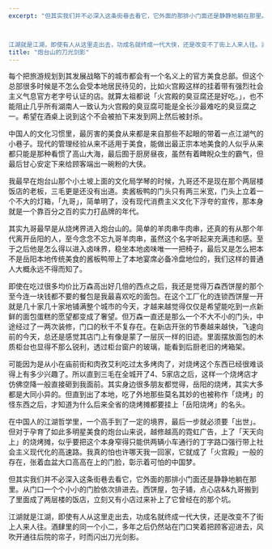 ```yaml
---
excerpt: "但其实我们并不必深入这条街巷去看它，它外面的那排小门面还是静静地躺在那里。从门口一个个小小的门脸依次排进去。西饼屋，包子铺，点心店&&九哥搬到了里面成了两层楼的饭店，立刻又有小店过来补上了它曾经在的那个坑。



江湖就是江湖，即使有人从这里走出去，功成名就终成一代大侠，还是改变不了街上人来人往。酒肆里的同一个小二，多年之后仍然站在门口笑着把顾客迎进去，风吹开通往后院的帘子，时而闪出刀光剑影。"
title: "炮台山的刀光剑影"
---
```


每个把旅游规划到其发展战略下的城市都会有一个名义上的官方美食总部。但这个总部很多时候是不怎么会受本地居民待见的，比如火宫殿这样的挂着带有强烈社会主义气息官方老字号认证的店。就算太祖都说「火宫殿的臭豆腐还是好吃。」，也不能阻止几乎所有湖南人一致认为火宫殿的臭豆腐可能是全长沙最难吃的臭豆腐之一。希望在酒桌上说到这个不会被拍下来发到网上然后被封杀。

中国人的文化习惯里，最厉害的美食从来都是来自那些不起眼的带着一点江湖气的小巷子。现代的管理经验从来不适用于美食，能做出最正宗本地美食的人似乎从来都只能是那种看惯了高山大海，最后囿于厨房昼夜，虽然有着睥睨众生的霸气，但最后甘心安定下来给顾客端出一碗粉的大侠。

我最早在炮台山那个小土坡上面的文化局学琴的时候，九哥还不是现在那个两层楼饭店的老板，三毛更是还没有出道。卖酱板鸭的门头只有两三米宽，门头上立着一个不大的灯箱，「九哥」，简单明了，没有现代消费主义文化下浮夸的宣传，那本身就是一个靠百分之百的实力打品牌的年代。

其实九哥最早是从烧烤界进入炮台山的。简单的羊肉串牛肉串，还真的有从那个年代离开岳阳的人，至今念念不忘九哥羊肉串，虽然这个名字听起来充满违和感。至于之后他是怎么得以进入卤味界，稳坐本地卤味唯一一把椅子，最后又是怎么把本不是岳阳本地传统美食的酱板鸭带上了本地宴席必备冷盘地位的，我们这样的普通人大概永远不得而知了。

即使在吃过很多均价比万森高出好几倍的西点之后，我还是觉得万森西饼屋的那个至今连一块钱都不要的餐包是我最喜欢吃的面包。在这个工厂化的连锁西饼屋一开就是几十家几十家地铺满整个城市的今天，才越来越觉得仅仅是希望能吃到一点新鲜的面包蛋糕的愿望都变成了奢望。但万森一直还是那么一个不大不小的门头，中途经过了一两次装修，门口的秋千不复存在。在新店开张的节奏越来越快，飞速向前的今天，总还是感觉其店门上有像是蒙了一层灰一样的旧迹。里面摆放面包的木质柜台也显得不那么锐利，透过柜台窗户的玻璃，能看到后厨老旧的烤箱架。

可能因为是从小在庙前街和肉孜艾利吃过太多烤肉了，对烧烤这个东西已经很难谈得上有多少兴趣了。所以直到三毛在全城开了4、5家店之后，这样一个烧烤店才仿佛空降一般直接砸到我面前。其实身边很多朋友都觉得，岳阳的烧烤，其实大多都是大同小异的。但直到出了本地，吃了外地那些莫名其妙的也被称作「烧烤」的怪东西之后，才知道为什么后来全省的烧烤摊都要挂上「岳阳烧烤」的名头。

在中国人的江湖哲学里，一个高手到了一定的境界，最后一步就必须要「出世」。但对于孕育了如此多明星美食的炮台山来说，越修越高的霓虹广告，上了「天天向上」的烧烤摊，似乎要把这个本身窄得只能供两辆小车通行的丁字路口强行带上社会主义现代化的高速路。我真的怕也许哪天我一回家，它就成了「火宫殿」一般的存在，张着血盆大口高高在上的门脸，彰示着可怕的中国梦。

但其实我们并不必深入这条街巷去看它，它外面的那排小门面还是静静地躺在那里。从门口一个个小小的门脸依次排进去。西饼屋，包子铺，点心店&&九哥搬到了里面成了两层楼的饭店，立刻又有小店过来补上了它曾经在的那个坑。

江湖就是江湖，即使有人从这里走出去，功成名就终成一代大侠，还是改变不了街上人来人往。酒肆里的同一个小二，多年之后仍然站在门口笑着把顾客迎进去，风吹开通往后院的帘子，时而闪出刀光剑影。